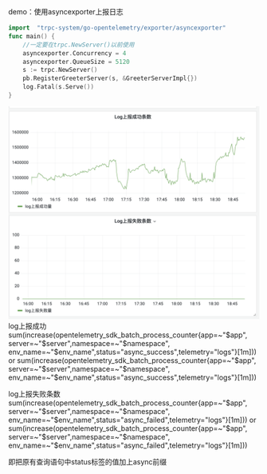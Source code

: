demo：使用asyncexporter上报日志

```go
import 	"trpc-system/go-opentelemetry/exporter/asyncexporter"
func main() {
	//一定要在trpc.NewServer()以前使用
	asyncexporter.Concurrency = 4
	asyncexporter.QueueSize = 5120
    s := trpc.NewServer()
    pb.RegisterGreeterServer(s, &GreeterServerImpl{})
    log.Fatal(s.Serve())
}
```

![](asset.png)
log上报成功
sum(increase(opentelemetry_sdk_batch_process_counter{app=~"$app", server=~"$server",namespace=~"$namespace", env_name=~"$env_name",status="async_success",telemetry="logs"}[1m]))
or
sum(increase(opentelemetry_sdk_batch_process_counter{app=~"$app", server=~"$server",namespace=~"$namespace", env_name=~"$env_name",status="async_success",telemetry="logs"}[1m]))


log上报失败条数
sum(increase(opentelemetry_sdk_batch_process_counter{app=~"$app", server=~"$server",namespace=~"$namespace", env_name=~"$env_name",status="async_failed",telemetry="logs"}[1m]))
or
sum(increase(opentelemetry_sdk_batch_process_counter{app=~"$app", server=~"$server",namespace=~"$namespace", env_name=~"$env_name",status="async_failed",telemetry="logs"}[1m]))

即把原有查询语句中status标签的值加上async前缀
